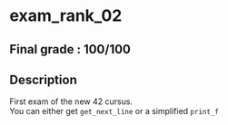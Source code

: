 # exam_rank_02

## Final grade : 100/100

## Description

First exam of the new 42 cursus. <br>
You can either get ``get_next_line`` or a simplified ``print_f`` 
